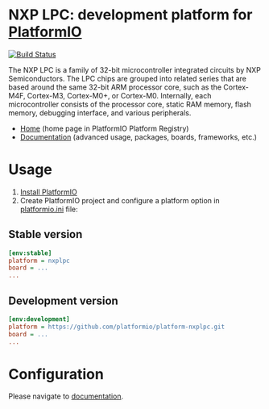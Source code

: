 # NXP LPC: development platform for [PlatformIO](http://platformio.org)

[![Build Status](https://github.com/platformio/platform-nxplpc/workflows/Examples/badge.svg)](https://github.com/platformio/platform-nxplpc/actions)

The NXP LPC is a family of 32-bit microcontroller integrated circuits by NXP Semiconductors. The LPC chips are grouped into related series that are based around the same 32-bit ARM processor core, such as the Cortex-M4F, Cortex-M3, Cortex-M0+, or Cortex-M0. Internally, each microcontroller consists of the processor core, static RAM memory, flash memory, debugging interface, and various peripherals.

* [Home](http://platformio.org/platforms/nxplpc) (home page in PlatformIO Platform Registry)
* [Documentation](http://docs.platformio.org/page/platforms/nxplpc.html) (advanced usage, packages, boards, frameworks, etc.)

# Usage

1. [Install PlatformIO](http://platformio.org)
2. Create PlatformIO project and configure a platform option in [platformio.ini](http://docs.platformio.org/page/projectconf.html) file:

## Stable version

```ini
[env:stable]
platform = nxplpc
board = ...
...
```

## Development version

```ini
[env:development]
platform = https://github.com/platformio/platform-nxplpc.git
board = ...
...
```

# Configuration

Please navigate to [documentation](http://docs.platformio.org/page/platforms/nxplpc.html).
